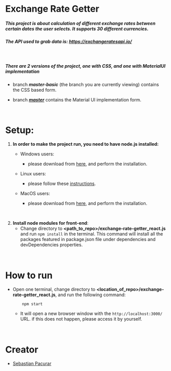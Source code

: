 # Exchange Rate Getter

##### This project is about calculation of different exchange rates between certain dates the user selects. It supports 30 different currencies.
##### The API used to grab data is: ***https://exchangeratesapi.io/***
<br />

##### There are 2 versions of the project, one with CSS, and one with MaterialUI implementation

* branch ***master-basic*** (the branch you are currently viewing) contains the CSS based form.

* branch [***master***](https://github.com/sebastianpacurar/exchange-rate-getter_react.js/tree/master) contains the Material UI implementation form.

<br />


# Setup:
1) **In order to make the project run, you need to have node.js installed:**

    * Windows users:
        * please download from [here](https://nodejs.org/en/download/), and perform the installation.
           
    * Linux users:
        * please follow these [instructions](https://nodejs.org/en/download/package-manager/).
        
    * MacOS users:
        * please download from [here](https://nodejs.org/en/download/), and perform the installation.

<br />

2) **Install node modules for front-end**:    
    * Change directory to **<path_to_repo>/exchange-rate-getter_react.js** and run ```npm install``` in the terminal. This command will install all the packages featured in package.json file under dependencies and devDependencies properties.

<br />

# How to run
* Open one terminal, change directory to **<location_of_repo>/exchange-rate-getter_react.js**, and run the following command:
    ```
        npm start
    ```
    * It will open a new browser window with the ```http://localhost:3000/``` URL. if this does not happen, please access it by yourself.

<br />

    
# Creator
* [Sebastian Pacurar](https://github.com/sebastianpacurar)
